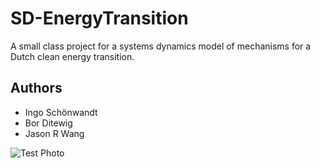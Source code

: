 # SD-EnergyTransition

A small class project for a systems dynamics model of mechanisms for a Dutch clean energy transition.

## Authors

* Ingo Schönwandt
* Bor Ditewig
* Jason R Wang

![Test Photo](https://i.imgur.com/mKSK4HX.jpg)
